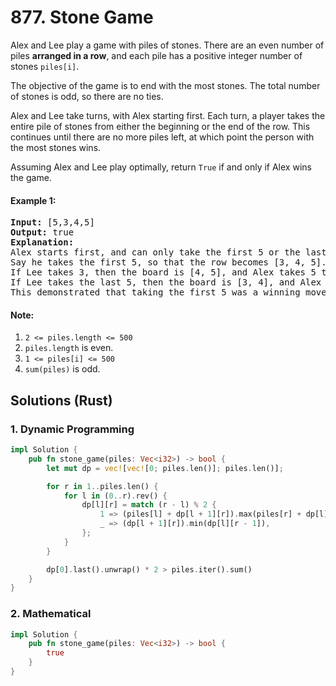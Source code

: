 # 877. Stone Game
Alex and Lee play a game with piles of stones.  There are an even number of piles **arranged in a row**, and each pile has a positive integer number of stones ```piles[i]```.

The objective of the game is to end with the most stones.  The total number of stones is odd, so there are no ties.

Alex and Lee take turns, with Alex starting first.  Each turn, a player takes the entire pile of stones from either the beginning or the end of the row.  This continues until there are no more piles left, at which point the person with the most stones wins.

Assuming Alex and Lee play optimally, return ```True``` if and only if Alex wins the game.

#### Example 1:
<pre>
<strong>Input:</strong> [5,3,4,5]
<strong>Output:</strong> true
<strong>Explanation:</strong>
Alex starts first, and can only take the first 5 or the last 5.
Say he takes the first 5, so that the row becomes [3, 4, 5].
If Lee takes 3, then the board is [4, 5], and Alex takes 5 to win with 10 points.
If Lee takes the last 5, then the board is [3, 4], and Alex takes 4 to win with 9 points.
This demonstrated that taking the first 5 was a winning move for Alex, so we return true.
</pre>

#### Note:
1. ```2 <= piles.length <= 500```
2. ```piles.length``` is even.
3. ```1 <= piles[i] <= 500```
4. ```sum(piles)``` is odd.

## Solutions (Rust)

### 1. Dynamic Programming
```Rust
impl Solution {
    pub fn stone_game(piles: Vec<i32>) -> bool {
        let mut dp = vec![vec![0; piles.len()]; piles.len()];

        for r in 1..piles.len() {
            for l in (0..r).rev() {
                dp[l][r] = match (r - l) % 2 {
                    1 => (piles[l] + dp[l + 1][r]).max(piles[r] + dp[l][r - 1]),
                    _ => (dp[l + 1][r]).min(dp[l][r - 1]),
                };
            }
        }

        dp[0].last().unwrap() * 2 > piles.iter().sum()
    }
}
```

### 2. Mathematical
```Rust
impl Solution {
    pub fn stone_game(piles: Vec<i32>) -> bool {
        true
    }
}
```

